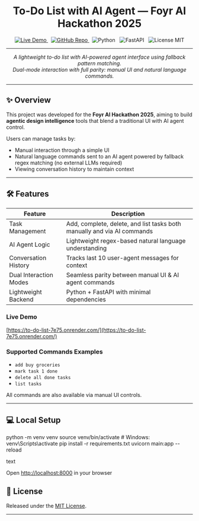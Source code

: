 <h1 align="center">To-Do List with AI Agent — Foyr AI Hackathon 2025</h1>

<p align="center">
  <a href="https://to-do-list-7e75.onrender.com/">
    <img alt="Live Demo" src="https://img.shields.io/badge/Live-Demo-blue" />
  </a>
  &nbsp;
  <a href="https://github.com//sonusaini209/To-Do-List">
    <img alt="GitHub Repo" src="https://img.shields.io/badge/GitHub-Repository-black" />
  </a>
  &nbsp;
  <img alt="Python" src="https://img.shields.io/badge/Python-3.10+-blue" />
  &nbsp;
  <img alt="FastAPI" src="https://img.shields.io/badge/FastAPI-0.70+-green" />
  &nbsp;
  <img alt="License MIT" src="https://img.shields.io/badge/License-MIT-yellow" />
</p>

---

<p align="center">
  <em>A lightweight to-do list with AI-powered agent interface using fallback pattern matching.<br />
  Dual-mode interaction with full parity: manual UI and natural language commands.</em>
</p>

---

## ✨ Overview

This project was developed for the **Foyr AI Hackathon 2025**, aiming to build **agentic design intelligence** tools that blend a traditional UI with AI agent control.

Users can manage tasks by:

- Manual interaction through a simple UI  
- Natural language commands sent to an AI agent powered by fallback regex matching (no external LLMs required)  
- Viewing conversation history to maintain context

---

## 🛠️ Features

| Feature                 | Description                                              |
|-------------------------|----------------------------------------------------------|
| Task Management         | Add, complete, delete, and list tasks both manually and via AI commands |
| AI Agent Logic          | Lightweight regex-based natural language understanding    |
| Conversation History    | Tracks last 10 user-agent messages for context            |
| Dual Interaction Modes  | Seamless parity between manual UI & AI agent commands     |
| Lightweight Backend     | Python + FastAPI with minimal dependencies                |



### Live Demo

[https://to-do-list-7e75.onrender.com/](https://to-do-list-7e75.onrender.com/)

### Supported Commands Examples

- `add buy groceries`  
- `mark task 1 done`  
- `delete all done tasks`  
- `list tasks`

All commands are also available via manual UI controls.

---

## 💻 Local Setup
python -m venv venv
source venv/bin/activate # Windows: venv\Scripts\activate
pip install -r requirements.txt
uvicorn main:app --reload

text

Open [http://localhost:8000](http://localhost:8000) in your browser



## 📄 License

Released under the [MIT License](https://opensource.org/licenses/MIT).

---
